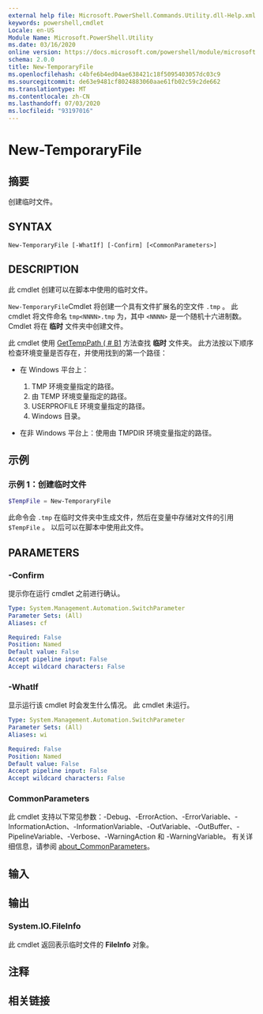 ```yaml
---
external help file: Microsoft.PowerShell.Commands.Utility.dll-Help.xml
keywords: powershell,cmdlet
Locale: en-US
Module Name: Microsoft.PowerShell.Utility
ms.date: 03/16/2020
online version: https://docs.microsoft.com/powershell/module/microsoft.powershell.utility/new-temporaryfile?view=powershell-7&WT.mc_id=ps-gethelp
schema: 2.0.0
title: New-TemporaryFile
ms.openlocfilehash: c4bfe6b4ed04ae638421c18f5095403057dc03c9
ms.sourcegitcommit: de63e9481cf8024883060aae61fb02c59c2de662
ms.translationtype: MT
ms.contentlocale: zh-CN
ms.lasthandoff: 07/03/2020
ms.locfileid: "93197016"
---
```

# New-TemporaryFile

## 摘要
创建临时文件。

## SYNTAX

```
New-TemporaryFile [-WhatIf] [-Confirm] [<CommonParameters>]
```

## DESCRIPTION

此 cmdlet 创建可以在脚本中使用的临时文件。

`New-TemporaryFile`Cmdlet 将创建一个具有文件扩展名的空文件 `.tmp` 。
此 cmdlet 将文件命名 `tmp<NNNN>.tmp` 为，其中 `<NNNN>` 是一个随机十六进制数。
Cmdlet 将在 **临时** 文件夹中创建文件。

此 cmdlet 使用 [GetTempPath ( # B1](/dotnet/api/system.io.path.gettemppath) 方法查找 **临时** 文件夹。 此方法按以下顺序检查环境变量是否存在，并使用找到的第一个路径：

- 在 Windows 平台上：

  1. TMP 环境变量指定的路径。
  1. 由 TEMP 环境变量指定的路径。
  1. USERPROFILE 环境变量指定的路径。
  1. Windows 目录。

- 在非 Windows 平台上：使用由 TMPDIR 环境变量指定的路径。

## 示例

### 示例 1：创建临时文件

```powershell
$TempFile = New-TemporaryFile
```

此命令会 `.tmp` 在临时文件夹中生成文件，然后在变量中存储对文件的引用 `$TempFile` 。 以后可以在脚本中使用此文件。

## PARAMETERS

### -Confirm

提示你在运行 cmdlet 之前进行确认。

```yaml
Type: System.Management.Automation.SwitchParameter
Parameter Sets: (All)
Aliases: cf

Required: False
Position: Named
Default value: False
Accept pipeline input: False
Accept wildcard characters: False
```

### -WhatIf

显示运行该 cmdlet 时会发生什么情况。
此 cmdlet 未运行。

```yaml
Type: System.Management.Automation.SwitchParameter
Parameter Sets: (All)
Aliases: wi

Required: False
Position: Named
Default value: False
Accept pipeline input: False
Accept wildcard characters: False
```

### CommonParameters

此 cmdlet 支持以下常见参数：-Debug、-ErrorAction、-ErrorVariable、-InformationAction、-InformationVariable、-OutVariable、-OutBuffer、-PipelineVariable、-Verbose、-WarningAction 和 -WarningVariable。 有关详细信息，请参阅 [about_CommonParameters](../Microsoft.PowerShell.Core/About/about_CommonParameters.md)。

## 输入

## 输出

### System.IO.FileInfo

此 cmdlet 返回表示临时文件的 **FileInfo** 对象。

## 注释

## 相关链接
